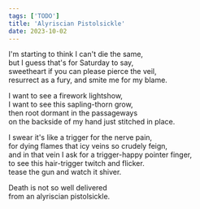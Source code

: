 ```yaml
---
tags: ['TODO']
title: 'Alyriscian Pistolsickle'
date: 2023-10-02
---
```


I'm starting to think I can't die the same,  
but I guess that's for Saturday to say,  
sweetheart if you can please pierce the veil,  
resurrect as a fury, and smite me for my blame.

I want to see a firework lightshow,  
I want to see this sapling-thorn grow,  
then root dormant in the passageways  
on the backside of my hand just stitched in place.

I swear it's like a trigger for the nerve pain,  
for dying flames that icy veins so crudely feign,  
and in that vein I ask for a trigger-happy pointer finger,  
to see this hair-trigger twitch and flicker.  
tease the gun and watch it shiver.

Death is not so well delivered  
from an alyriscian pistolsickle.
